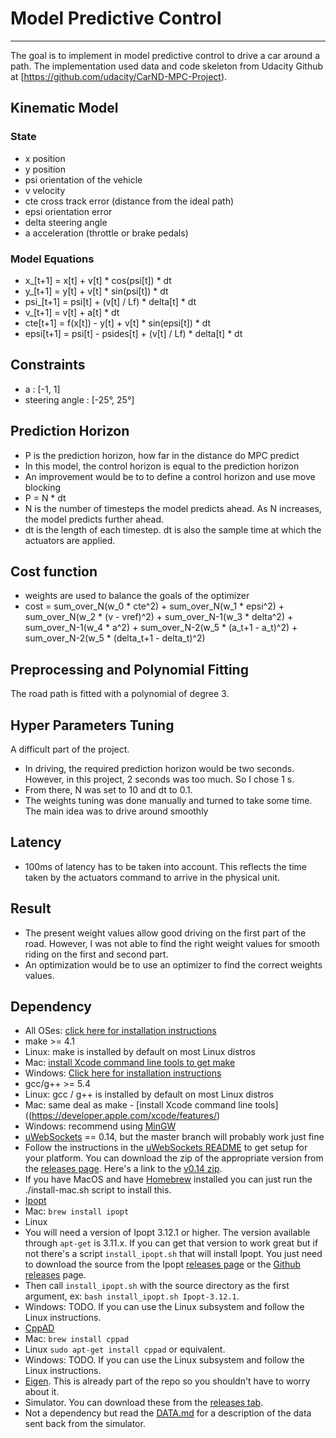 # Model Predictive Control 

------------------------------------------------------------------------------------

The goal is to implement in model predictive control to drive a car around a path.
The implementation used data and code skeleton from Udacity Github 
at [https://github.com/udacity/CarND-MPC-Project).


## Kinematic Model

### State
* x 		position 
* y 		position
* psi 	orientation of the vehicle 
* v   	velocity
* cte		cross track error (distance from the ideal path)
* epsi 	orientation error 
* delta	steering angle
* a			acceleration (throttle or brake pedals)

### Model Equations
* x_[t+1] = x[t] + v[t] * cos(psi[t]) * dt
* y_[t+1] = y[t] + v[t] * sin(psi[t]) * dt
* psi_[t+1] = psi[t] + (v[t] / Lf) * delta[t] * dt
* v_[t+1] = v[t] + a[t] * dt
* cte[t+1] = f(x[t]) - y[t] + v[t] * sin(epsi[t]) * dt
* epsi[t+1] = psi[t] - psides[t] + (v[t] / Lf) * delta[t] * dt 


## Constraints

* a 							: [-1, 1]
* steering angle	: [-25°, 25°]


## Prediction Horizon
* P is the prediction horizon, how far in the distance do MPC predict
* In this model, the control horizon is equal to the prediction horizon
* An improvement would be to to define a control horizon and use move blocking
* P = N * dt
* N is the number of timesteps the model predicts ahead. As N increases, the model predicts further ahead.
* dt is the length of each timestep. dt is also the sample time at which the actuators are applied.

## Cost function

* weights are used to balance the goals of the optimizer
* cost = sum_over_N(w_0 * cte^2) + sum_over_N(w_1 * epsi^2) + sum_over_N(w_2 * (v - vref)^2) + sum_over_N-1(w_3 * delta^2) + sum_over_N-1(w_4 * a^2) + sum_over_N-2(w_5 * (a_t+1 - a_t)^2) + sum_over_N-2(w_5 * (delta_t+1 - delta_t)^2)


## Preprocessing and Polynomial Fitting
The road path is fitted with a polynomial of degree 3.

## Hyper Parameters Tuning
A difficult part of the project.
* In driving, the required prediction horizon would be two seconds. However, in this project, 2 seconds was too much. So I chose 1 s.
* From there, N was set to 10 and dt to 0.1.
* The weights tuning was done manually and turned to take some time. The main idea was to drive around smoothly

## Latency
* 100ms of latency has to be taken into account. This reflects the time taken by the actuators command to arrive in the physical unit.

## Result
* The present weight values allow good driving on the first part of the road. However, I was not able to find the right weight values for smooth riding on the first and second part.
* An optimization would be to use an optimizer to find the correct weights values.

## Dependency


* All OSes: [click here for installation instructions](https://cmake.org/install/)
* make >= 4.1
* Linux: make is installed by default on most Linux distros
* Mac: [install Xcode command line tools to get make](https://developer.apple.com/xcode/features/)
* Windows: [Click here for installation instructions](http://gnuwin32.sourceforge.net/packages/make.htm)
* gcc/g++ >= 5.4
* Linux: gcc / g++ is installed by default on most Linux distros
* Mac: same deal as make - [install Xcode command line tools]((https://developer.apple.com/xcode/features/)
* Windows: recommend using [MinGW](http://www.mingw.org/)
* [uWebSockets](https://github.com/uWebSockets/uWebSockets) == 0.14, but the master branch will probably work just fine
* Follow the instructions in the [uWebSockets README](https://github.com/uWebSockets/uWebSockets/blob/master/README.md) to get setup for your platform. You can download the zip of the appropriate version from the [releases page](https://github.com/uWebSockets/uWebSockets/releases). Here's a link to the [v0.14 zip](https://github.com/uWebSockets/uWebSockets/archive/v0.14.0.zip).
* If you have MacOS and have [Homebrew](https://brew.sh/) installed you can just run the ./install-mac.sh script to install this.
* [Ipopt](https://projects.coin-or.org/Ipopt)
* Mac: `brew install ipopt`
* Linux
* You will need a version of Ipopt 3.12.1 or higher. The version available through `apt-get` is 3.11.x. If you can get that version to work great but if not there's a script `install_ipopt.sh` that will install Ipopt. You just need to download the source from the Ipopt [releases page](https://www.coin-or.org/download/source/Ipopt/) or the [Github releases](https://github.com/coin-or/Ipopt/releases) page.
* Then call `install_ipopt.sh` with the source directory as the first argument, ex: `bash install_ipopt.sh Ipopt-3.12.1`. 
* Windows: TODO. If you can use the Linux subsystem and follow the Linux instructions.
* [CppAD](https://www.coin-or.org/CppAD/)
* Mac: `brew install cppad`
* Linux `sudo apt-get install cppad` or equivalent.
* Windows: TODO. If you can use the Linux subsystem and follow the Linux instructions.
* [Eigen](http://eigen.tuxfamily.org/index.php?title=Main_Page). This is already part of the repo so you shouldn't have to worry about it.
* Simulator. You can download these from the [releases tab](https://github.com/udacity/CarND-MPC-Project/releases).
* Not a dependency but read the [DATA.md](./DATA.md) for a description of the data sent back from the simulator.
